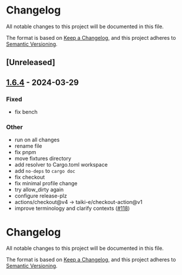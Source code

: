 # Changelog
All notable changes to this project will be documented in this file.

The format is based on [Keep a Changelog](https://keepachangelog.com/en/1.0.0/),
and this project adheres to [Semantic Versioning](https://semver.org/spec/v2.0.0.html).

## [Unreleased]

## [1.6.4](https://github.com/oxc-project/oxc-resolver/compare/oxc_resolver-v1.6.3...oxc_resolver-v1.6.4) - 2024-03-29

### Fixed
- fix bench

### Other
- run on all changes
- rename file
- fix pnpm
- move fixtures directory
- add resolver to Cargo.toml workspace
- add `no-deps` to `cargo doc`
- fix checkout
- fix minimal profile change
- try allow_dirty again
- configure release-plz
- actions/checkout@v4 -> taiki-e/checkout-action@v1
- improve terminology and clarify contexts ([#118](https://github.com/oxc-project/oxc-resolver/pull/118))
# Changelog

All notable changes to this project will be documented in this file.

The format is based on [Keep a Changelog](https://keepachangelog.com/en/1.1.0/),
and this project adheres to [Semantic Versioning](https://semver.org/spec/v2.0.0.html).
